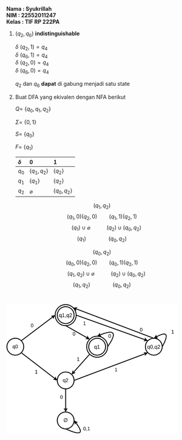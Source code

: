 **Nama : Syukrillah** <br>
**NIM : 22552011247** <br>
**Kelas : TIF RP 222PA**

1. $(q_2, q_6)$ **indistinguishable**

   $\delta$ $(q_2, 1) = q_4$<br>
   $\delta$ $(q_6, 1) = q_4$<br>
   $\delta$ $(q_2, 0) = q_4$<br>
   $\delta$ $(q_6, 0) = q_4$<br>

   $q_2$ dan $q_6$ **dapat** di gabung menjadi satu state
2. Buat DFA yang ekivalen dengan NFA berikut

   $Q =$ {$q_0, q_1, q_2$}

   $\Sigma =$ {$0,1$}

   $S =$ {$q_0$}

   $F =$ {$q_1$}

   | $\delta$ | 0               | 1              |
   | ---------- | --------------- | -------------- |
   | $q_0$    | {$q_1, q_2$}  | {$q_2$}      |
   | $q_1$    | {$q_1$}       | {$q_2$}      |
   | $q_2$    | $\varnothing$ | {$q_0, q_2$} |

$$(q_1,q_2)$$
$$(q_1,0)(q_2,0) \ \ \ \ \ \ \ \  (q_1,1)(q_2,1)$$
$$ \  \ \ \ \ \ (q_1) \cup \varnothing \  \ \ \ \ \ \ \ \ \ \ (q_2) \cup (q_0,q_2)$$
$$(q_1) \ \ \ \ \ \ \ \ \ \ \ \ \ \ \ (q_0,q_2)$$


$$(q_0,q_2)$$
$$(q_0,0)(q_2,0) \ \ \ \ \ \ \ \  (q_0,1)(q_2,1)$$
$$ \  \ \ \ \ \ (q_1,q_2) \cup \varnothing \  \ \ \ \ \ \ \ \ \ \ (q_2) \cup (q_0,q_2)$$
$$(q_1,q_2) \ \ \ \ \ \ \ \ \ \ \ \ \ \ \ (q_0,q_2)$$
<br>

<img src="2.png" width="450"></img>